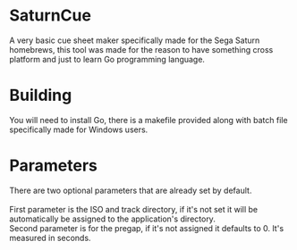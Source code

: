 # SaturnCue
A very basic cue sheet maker specifically made for the Sega Saturn homebrews, this tool was made for the reason to have something cross platform and just to learn Go programming language.

# Building
You will need to install Go, there is a makefile provided along with batch file specifically made for Windows users.

# Parameters
There are two optional parameters that are already set by default.<br>
<br>
First parameter is the ISO and track directory, if it's not set it will be automatically be assigned to the application's directory.<br>
Second parameter is for the pregap, if it's not assigned it defaults to 0. It's measured in seconds.
